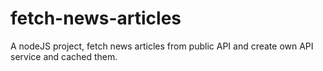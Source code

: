# fetch-news-articles
A nodeJS project, fetch news articles from public API and create own API service and cached them.
